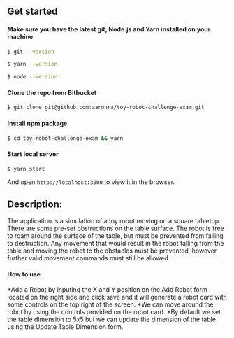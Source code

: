 ## Get started

#### Make sure you have the latest git, Node.js and Yarn installed on your machine

```bash
$ git --version

$ yarn --version

$ node --version
```

#### Clone the repo from Bitbucket

```bash
$ git clone git@github.com:aaronra/toy-robot-challenge-exam.git
```

#### Install npm package

```bash
$ cd toy-robot-challenge-exam && yarn
```

#### Start local server

```bash
$ yarn start
```

And open `http://localhost:3000` to view it in the browser.

## Description:
The application is a simulation of a toy robot moving on a square tabletop. There are some pre-set obstructions on the table surface. The robot is free to roam around the surface of the table, but must be prevented from falling to destruction. Any movement that would result in the robot falling from the table and moving the robot to the obstacles must be prevented, however further valid movement commands must still be allowed.

#### How to use

*Add a Robot by inputing the X and Y position on the Add Robot form located on the right side and click save and it will generate a robot card with some controls on the top right of the screen.
*We can move around the robot by using the controls provided on the robot card.
*By default we set the table dimension to 5x5 but we can update the dimension of the table using the Update Table Dimension form.

